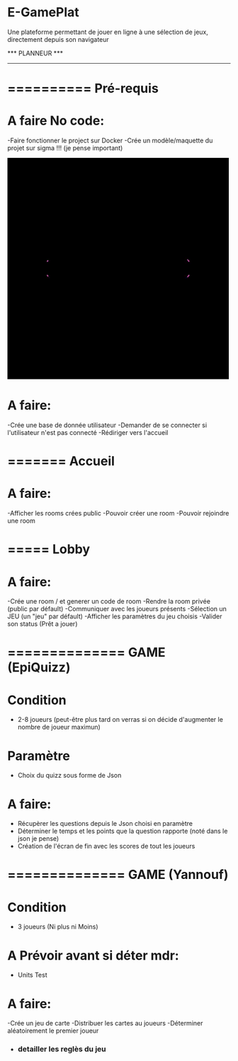 # E-GamePlat
Une plateforme permettant de jouer en ligne à une sélection de jeux, directement depuis son navigateur

*** PLANNEUR ***
****************

==========
Pré-requis
==========

# A faire No code:
-Faire fonctionner le project sur Docker
-Crée un modèle/maquette du projet sur sigma !!! (je pense important)

![](./Assets/E-GamePlat.gif)

# A faire:
-Crée une base de donnée utilisateur
-Demander de se connecter si l'utilisateur n'est pas connecté
-Rédiriger vers l'accueil

=======
Accueil
=======

# A faire:
-Afficher les rooms crées public
-Pouvoir créer une room
-Pouvoir rejoindre une room

=====
Lobby
=====

# A faire:
-Crée une room / et generer un code de room
-Rendre la room privée (public par défault)
-Communiquer avec les joueurs présents
-Sélection un JEU (un "jeu" par défault)
-Afficher les paramètres du jeu choisis
-Valider son status (Prêt a jouer)

==============
GAME (EpiQuizz)
==============

# Condition
- 2-8 joueurs (peut-être plus tard on verras si on décide d'augmenter le nombre de joueur maximun)

# Paramètre
- Choix du quizz sous forme de Json

# A faire:
- Récupèrer les questions depuis le Json choisi en paramètre
- Déterminer le temps et les points que la question rapporte (noté dans le json je pense)
- Création de l'écran de fin avec les scores de tout les joueurs

==============
GAME (Yannouf)
==============

# Condition
- 3 joueurs (Ni plus ni Moins)

# A Prévoir avant si déter mdr:
- Units Test

# A faire:
-Crée un jeu de carte
-Distribuer les cartes au joueurs
-Déterminer aléatoirement le premier joueur
- ### detailler les reglès du jeu ###